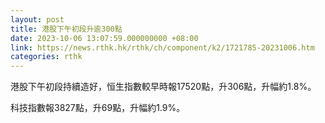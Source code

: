 ```yaml
---
layout: post
title: 港股下午初段升逾300點
date: 2023-10-06 13:07:59.000000000 +08:00
link: https://news.rthk.hk/rthk/ch/component/k2/1721785-20231006.htm
categories: rthk
---
```


港股下午初段持續造好，恒生指數較早時報17520點，升306點，升幅約1.8%。

科技指數報3827點，升69點，升幅約1.9%。
